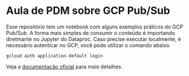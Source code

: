 # Aula de PDM sobre GCP Pub/Sub

Esse repositório tem um notebook com alguns exemplos práticos do GCP Pub/Sub.
A forma mais simples de consumir o conteúdo é importando diretmante no Jupyter do Dataproc.
Caso precise executar localmente, é necessário autenticar no GCP, você pode utilizar o comando abaixo.

```shell
gcloud auth application-default login
```

Veja a [documentação oficial](https://googleapis.dev/python/google-api-core/latest/auth.html) para mais detalhes.
